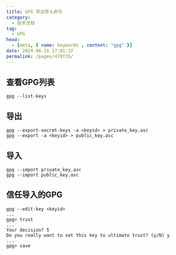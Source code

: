 ```yaml
---
title: GPG 导出导入命令
category: 
  - 技术文档
tag: 
  - GPG
head:
  - [meta, { name: keywords , content: "gpg" }]
date: 2024-06-16 17:01:37
permalink: /pages/470f35/
---
```




## 查看GPG列表

```
gpg --list-keys
```

## 导出

```
gpg --export-secret-keys -a <keyid> > private_key.asc
gpg --export -a <keyid> > public_key.asc
```

## 导入

```
gpg --import private_key.asc
gpg --import public_key.asc
```

## 信任导入的GPG

```
gpg --edit-key <keyid>
...
gpg> trust
...
Your decision? 5
Do you really want to set this key to ultimate trust? (y/N) y
...
gpg> save
```



